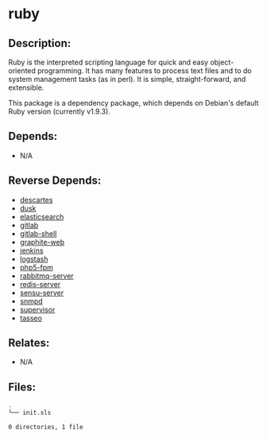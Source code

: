 # ruby

## Description:

Ruby is the interpreted scripting language for quick and easy object-oriented programming.  It has many features to process text files and to do system management tasks (as in perl).  It is simple, straight-forward, and extensible.

This package is a dependency package, which depends on Debian's default Ruby version (currently v1.9.3).

## Depends:

  -  N/A

## Reverse Depends:

  -  [descartes](salt/descartes)
  -  [dusk](salt/dusk)
  -  [elasticsearch](salt/elasticsearch)
  -  [gitlab](salt/gitlab)
  -  [gitlab-shell](salt/gitlab-shell)
  -  [graphite-web](salt/graphite-web)
  -  [jenkins](salt/jenkins)
  -  [logstash](salt/logstash)
  -  [php5-fpm](salt/php5-fpm)
  -  [rabbitmq-server](salt/rabbitmq-server)
  -  [redis-server](salt/redis-server)
  -  [sensu-server](salt/sensu-server)
  -  [snmpd](salt/snmpd)
  -  [supervisor](salt/supervisor)
  -  [tasseo](salt/tasseo)

## Relates:

  -  N/A

## Files:

```bash
.
└── init.sls

0 directories, 1 file
```

